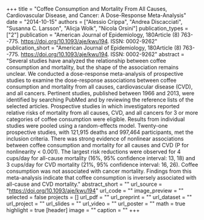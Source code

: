 +++
title = "Coffee Consumption and Mortality From All Causes, Cardiovascular Disease, and Cancer: A Dose-Response Meta-Analysis"
date = "2014-10-15"
authors = ["Alessio Crippa", "Andrea Discacciati", "Susanna C. Larsson", "Alicja Wolk", "Nicola Orsini"]
publication_types = ["2"]
publication = "American Journal of Epidemiology, 180Article (8) 763--775. https://doi.org/10.1093/aje/kwu194. ISSN: 0002-9262"
publication_short = "American Journal of Epidemiology, 180Article (8) 763--775. https://doi.org/10.1093/aje/kwu194. ISSN: 0002-9262"
abstract = "Several studies have analyzed the relationship between coffee consumption and mortality, but the shape of the association remains unclear. We conducted a dose-response meta-analysis of prospective studies to examine the dose-response associations between coffee consumption and mortality from all causes, cardiovascular disease (CVD), and all cancers. Pertinent studies, published between 1966 and 2013, were identified by searching PubMed and by reviewing the reference lists of the selected articles. Prospective studies in which investigators reported relative risks of mortality from all causes, CVD, and all cancers for 3 or more categories of coffee consumption were eligible. Results from individual studies were pooled using a random-effects model. Twenty-one prospective studies, with 121,915 deaths and 997,464 participants, met the inclusion criteria. There was strong evidence of nonlinear associations between coffee consumption and mortality for all causes and CVD (P for nonlinearity &lt; 0.001). The largest risk reductions were observed for 4 cups/day for all-cause mortality (16%, 95% confidence interval: 13, 18) and 3 cups/day for CVD mortality (21%, 95% confidence interval: 16, 26). Coffee consumption was not associated with cancer mortality. Findings from this meta-analysis indicate that coffee consumption is inversely associated with all-cause and CVD mortality."
abstract_short = ""
url_source = "https://doi.org/10.1093/aje/kwu194"
url_code = ""
image_preview = ""
selected = false
projects = []
url_pdf = ""
url_preprint = ""
url_dataset = ""
url_project = ""
url_slides = ""
url_video = ""
url_poster = ""
math = true
highlight = true
[header]
image = ""
caption = ""
+++
